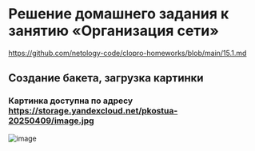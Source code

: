# Решение домашнего задания к занятию «Организация сети»
https://github.com/netology-code/clopro-homeworks/blob/main/15.1.md

## Создание бакета, загрузка картинки
### Картинка доступна по адресу https://storage.yandexcloud.net/pkostua-20250409/image.jpg
![image](https://github.com/user-attachments/assets/d91cc5df-b9e2-4230-9e98-2cf8a28e24ba)

